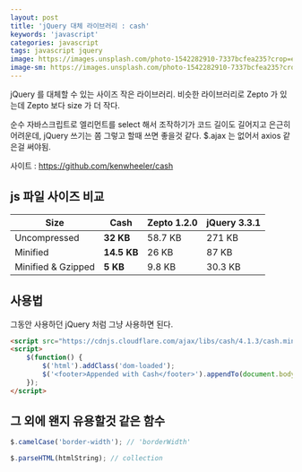 ```yaml
---
layout: post
title: 'jQuery 대체 라이브러리 : cash'
keywords: 'javascript'
categories: javascript
tags: javascript jquery
image: https://images.unsplash.com/photo-1542282910-7337bcfea235?crop=entropy&cs=tinysrgb&fit=crop&fm=jpg&h=1200&ixid=eyJhcHBfaWQiOjF9&ixlib=rb-1.2.1&q=80&w=2000
image-sm: https://images.unsplash.com/photo-1542282910-7337bcfea235?crop=entropy&cs=tinysrgb&fit=crop&fm=jpg&h=1200&ixid=eyJhcHBfaWQiOjF9&ixlib=rb-1.2.1&q=80&w=2000
---
```


jQuery 를 대체할 수 있는 사이즈 작은 라이브러리. 비슷한 라이브러리로 Zepto 가 있는데 Zepto 보다 size 가 더 작다.

순수 자바스크립트로 엘리먼트를 select 해서 조작하기가 코드 길이도 길어지고 은근히 어려운데, jQuery 쓰기는 쫌 그렇고 할때 쓰면 좋을것 같다. \$.ajax 는 없어서 axios 같은걸 써야됨.

사이트 : <https://github.com/kenwheeler/cash>

## js 파일 사이즈 비교

| Size               | Cash        | Zepto 1.2.0 | jQuery 3.3.1 |
| ------------------ | ----------- | ----------- | ------------ |
| Uncompressed       | **32 KB**   | 58.7 KB     | 271 KB       |
| Minified           | **14.5 KB** | 26 KB       | 87 KB        |
| Minified & Gzipped | **5 KB**    | 9.8 KB      | 30.3 KB      |

<ins class="adsbygoogle"
     style="display:block; text-align:center;"
     data-ad-layout="in-article"
     data-ad-format="fluid"
     data-ad-client="ca-pub-7073298118440059"
     data-ad-slot="8400970402"></ins>

<script>
     (adsbygoogle = window.adsbygoogle || []).push({});
</script>

## 사용법

그동안 사용하던 jQuery 처럼 그냥 사용하면 된다.

```html
<script src="https://cdnjs.cloudflare.com/ajax/libs/cash/4.1.3/cash.min.js"></script>
<script>
    $(function() {
        $('html').addClass('dom-loaded');
        $('<footer>Appended with Cash</footer>').appendTo(document.body);
    });
</script>
```

## 그 외에 왠지 유용할것 같은 함수

```js
$.camelCase('border-width'); // 'borderWidth'
```

```js
$.parseHTML(htmlString); // collection
```
